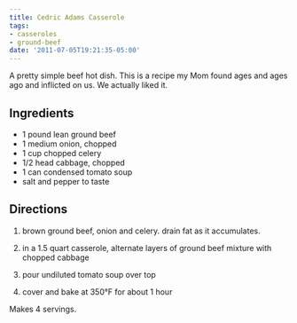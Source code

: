 ```yaml
---
title: Cedric Adams Casserole
tags:
- casseroles
- ground-beef
date: '2011-07-05T19:21:35-05:00'
---
```

A pretty simple beef hot dish. This is a recipe my Mom found ages and ages ago and inflicted on us. We actually liked it.


## Ingredients

* 1 pound lean ground beef
* 1 medium onion, chopped
* 1 cup chopped celery
* 1/2 head cabbage, chopped
* 1 can condensed tomato soup
* salt and pepper to taste


## Directions

1.  brown ground beef, onion and celery. drain fat as it accumulates.

1.  in a 1.5 quart casserole, alternate layers of ground beef mixture with chopped cabbage

1.  pour undiluted tomato soup over top

1.  cover and bake at 350°F for about 1 hour

Makes 4 servings.

